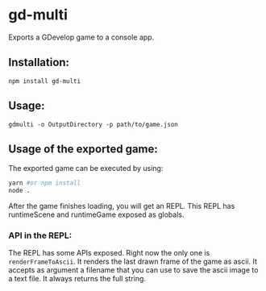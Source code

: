 # gd-multi
Exports a GDevelop game to a console app.


## Installation:
`npm install gd-multi`

## Usage:
`gdmulti -o OutputDirectory -p path/to/game.json`

## Usage of the exported game:
The exported game can be executed by using:
```bash
yarn #or npm install
node .
```
After the game finishes loading, you will get an REPL. This REPL has runtimeScene and runtimeGame exposed as globals.

### API in the REPL:
The REPL has some APIs exposed. Right now the only one is `renderFrameToAscii`. 
It renders the last drawn frame of the game as ascii. It accepts as argument a filename that you can use to save the ascii image to a text file. 
It always returns the full string.

